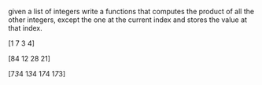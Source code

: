 given a list of integers write a functions that computes the product of all the other integers, except the one at the current index and stores the value at that index.

[1 7 3 4]

[84 12 28 21]

[7*3*4 1*3*4 1*7*4 1*7*3]
